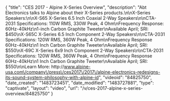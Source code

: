 {
    "title": "CES 2017 - Alpine X-Series Overview",
    "description": "Abt Electronics talks to Alpine about their X-Series products.\n\nX-Series Speakers:\n\nX-S65 X-Series 6.5 Inch Coaxial 2-Way Speakers\n\nCTA-2031 Specifications: 110W RMS, 330W Peak, 4 Ohm\nFrequency Response: 60Hz-40kHz\n1-inch Carbon Graphite Tweeter\nAvailable April; SRI: $450\nX-S65C X-Series 6.5 Inch Component 2-Way Speakers\n\nCTA-2031 Specifications: 120W RMS, 360W Peak, 4 Ohm\nFrequency Response 60Hz-40kHz\n1 Inch Carbon Graphite Tweeter\nAvailable April; SRI: $550\nX-69C X-Series 6x9 Inch Component 2-Way Speakers\n\nCTA-2031 Specifications: 120W RMS, 360W Peak, 4 Ohm\nFrequency Response 60Hz-40kHz\n1 Inch Carbon Graphite Tweeter\nAvailable April; SRI: $550\n\nLearn More: http:\/\/www.alpine-usa.com\/company\/press\/ces2017\/2017\/alpine-electronics-redesigns-its-sound-system-philosophy-with-alpine-id",
    "videoid": "84825750",
    "date_created": "1483723451",
    "date_modified": "1483727881",
    "type": "captivate",
    "layout": "video",
    "url": "\/v\/ces-2017-alpine-x-series-overview\/84825750"
}